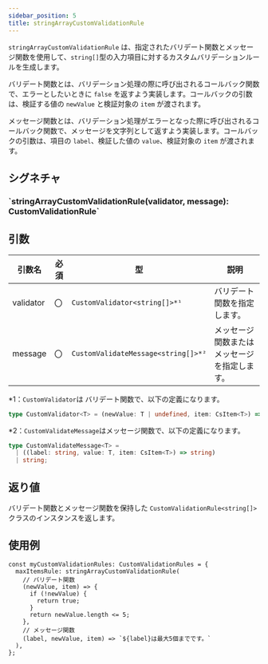 ```yaml
---
sidebar_position: 5
title: stringArrayCustomValidationRule
---
```


`stringArrayCustomValidationRule` は、指定されたバリデート関数とメッセージ関数を使用して、`string[]`型の入力項目に対するカスタムバリデーションルールを生成します。

バリデート関数とは、バリデーション処理の際に呼び出されるコールバック関数で、エラーとしたいときに `false` を返すよう実装します。コールバックの引数は、検証する値の `newValue` と検証対象の `item` が渡されます。

メッセージ関数とは、バリデーション処理がエラーとなった際に呼び出されるコールバック関数で、メッセージを文字列として返すよう実装します。コールバックの引数は、項目の `label`、検証した値の `value`、検証対象の `item` が渡されます。

## シグネチャ

<h3>`stringArrayCustomValidationRule(validator, message): CustomValidationRule<string[]>`</h3>

## 引数

| 引数名    | 必須 | 型                                  | 説明                                         |
| --------- | ---- | ----------------------------------- | -------------------------------------------- |
| validator | 〇   | `CustomValidator<string[]>*¹`       | バリデート関数を指定します。                 |
| message   | 〇   | `CustomValidateMessage<string[]>*²` | メッセージ関数またはメッセージを指定します。 |

\*1：`CustomValidator`は バリデート関数で、以下の定義になります。

```ts
type CustomValidator<T> = (newValue: T | undefined, item: CsItem<T>) => boolean;
```

\*2：`CustomValidateMessage`はメッセージ関数で、以下の定義になります。

```ts
type CustomValidateMessage<T> =
  | ((label: string, value: T, item: CsItem<T>) => string)
  | string;
```

## 返り値

バリデート関数とメッセージ関数を保持した `CustomValidationRule<string[]>` クラスのインスタンスを返します。

## 使用例

```tsx
const myCustomValidationRules: CustomValidationRules = {
  maxItemsRule: stringArrayCustomValidationRule(
    // バリデート関数
    (newValue, item) => {
      if (!newValue) {
        return true;
      }
      return newValue.length <= 5;
    },
    // メッセージ関数
    (label, newValue, item) => `${label}は最大5個までです。`
  ),
};
```
